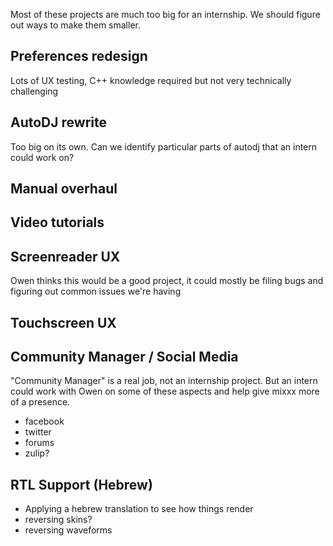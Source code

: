 Most of these projects are much too big for an internship.  We should figure out ways to make them smaller.

## Preferences redesign

Lots of UX testing, C++ knowledge required but not very technically challenging

## AutoDJ rewrite

Too big on its own.  Can we identify particular parts of autodj that an intern could work on?

## Manual overhaul

## Video tutorials

## Screenreader UX

Owen thinks this would be a good project, it could mostly be filing bugs and figuring out common issues we're having

## Touchscreen UX

## Community Manager / Social Media

"Community Manager" is a real job, not an internship project.  But an intern could work with Owen on some of these aspects and help give mixxx more of a presence.

* facebook
* twitter
* forums
* zulip?

## RTL Support (Hebrew)

* Applying a hebrew translation to see how things render
* reversing skins?
* reversing waveforms